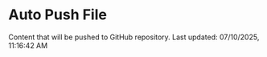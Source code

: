 # Auto Push File

Content that will be pushed to GitHub repository.
Last updated: 07/10/2025, 11:16:42 AM